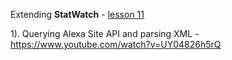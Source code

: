 Extending **StatWatch** - [lesson 11](../lesson11_youtube_worker)

1). Querying Alexa Site API and parsing XML - https://www.youtube.com/watch?v=UY04826h5rQ

